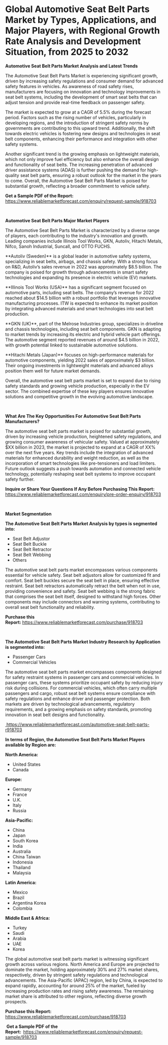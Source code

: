 <p><h1>Global Automotive Seat Belt Parts Market by Types, Applications, and Major Players, with Regional Growth Rate Analysis and Development Situation, from 2025 to 2032</h1></p><p><strong>Automotive Seat Belt Parts Market Analysis and Latest Trends</strong></p>
<p><p>The Automotive Seat Belt Parts Market is experiencing significant growth, driven by increasing safety regulations and consumer demand for advanced safety features in vehicles. As awareness of road safety rises, manufacturers are focusing on innovation and technology improvements in seat belt systems, including the development of smart seat belts that can adjust tension and provide real-time feedback on passenger safety.</p><p>The market is expected to grow at a CAGR of 5.5% during the forecast period. Factors such as the rising number of vehicles, particularly in developing regions, and the introduction of stringent safety norms by governments are contributing to this upward trend. Additionally, the shift towards electric vehicles is fostering new designs and technologies in seat belt components, enhancing their performance and integration with other safety systems.</p><p>Another significant trend is the growing emphasis on lightweight materials, which not only improve fuel efficiency but also enhance the overall design and functionality of seat belts. The increasing penetration of advanced driver assistance systems (ADAS) is further pushing the demand for high-quality seat belt parts, ensuring a robust outlook for the market in the years to come. Overall, the Automotive Seat Belt Parts Market is poised for substantial growth, reflecting a broader commitment to vehicle safety.</p></p>
<p><strong>Get a Sample PDF of the Report:&nbsp;</strong> <a href="https://www.reliablemarketforecast.com/enquiry/request-sample/918703?utm_campaign=3526&utm_medium=2&utm_source=Github&utm_content=ia&utm_term=18042025&utm_id=automotive-seat-belt-parts">https://www.reliablemarketforecast.com/enquiry/request-sample/918703</a></p>
<p>&nbsp;</p>
<p><strong>Automotive Seat Belt Parts Major Market Players</strong></p>
<p><p>The Automotive Seat Belt Parts Market is characterized by a diverse range of players, each contributing to the industry's innovation and growth. Leading companies include Illinois Tool Works, GKN, Autoliv, Hitachi Metals, Nifco, Sanoh Industrial, Suncall, and OTTO FUCHS.</p><p>**Autoliv (Sweden)** is a global leader in automotive safety systems, specializing in seat belts, airbags, and chassis safety. With a strong focus on R&D, Autoliv’s sales revenue in 2022 was approximately $8.5 billion. The company is poised for growth through advancements in smart safety technologies and expanding its presence in electric vehicle (EV) markets.</p><p>**Illinois Tool Works (USA)** has a significant segment focused on automotive parts, including seat belts. The company’s revenue for 2022 reached about $14.5 billion with a robust portfolio that leverages innovative manufacturing processes. ITW is expected to enhance its market position by integrating advanced materials and smart technologies into seat belt production.</p><p>**GKN (UK)**, part of the Melrose Industries group, specializes in driveline and chassis technologies, including seat belt components. GKN is adapting to market trends by increasing its electric and hybrid vehicle part offerings. The automotive segment reported revenues of around $4.5 billion in 2022, with growth potential linked to sustainable automotive solutions.</p><p>**Hitachi Metals (Japan)** focuses on high-performance materials for automotive components, yielding 2022 sales of approximately $3 billion. Their ongoing investments in lightweight materials and advanced alloys position them well for future market demands.</p><p>Overall, the automotive seat belt parts market is set to expand due to rising safety standards and growing vehicle production, especially in the EV sector. The combined expertise of these key players ensures innovative solutions and competitive growth in the evolving automotive landscape.</p></p>
<p>&nbsp;</p>
<p><strong>What Are The Key Opportunities For Automotive Seat Belt Parts Manufacturers?</strong></p>
<p><p>The automotive seat belt parts market is poised for substantial growth, driven by increasing vehicle production, heightened safety regulations, and growing consumer awareness of vehicular safety. Valued at approximately $XX billion in 2023, the market is projected to expand at a CAGR of XX% over the next five years. Key trends include the integration of advanced materials for enhanced durability and weight reduction, as well as the incorporation of smart technologies like pre-tensioners and load limiters. Future outlook suggests a push towards automation and connected vehicle technology, potentially reshaping seat belt systems to improve occupant safety further.</p></p>
<p><strong>Inquire or Share Your Questions If Any Before Purchasing This Report:</strong> <a href="https://www.reliablemarketforecast.com/enquiry/pre-order-enquiry/918703?utm_campaign=3526&utm_medium=2&utm_source=Github&utm_content=ia&utm_term=18042025&utm_id=automotive-seat-belt-parts">https://www.reliablemarketforecast.com/enquiry/pre-order-enquiry/918703</a></p>
<p>&nbsp;</p>
<p><strong>Market Segmentation</strong></p>
<p><strong>The Automotive Seat Belt Parts Market Analysis by types is segmented into:</strong></p>
<p><ul><li>Seat Belt Adjustor</li><li>Seat Belt Buckle</li><li>Seat Belt Retractor</li><li>Seat Belt Webbing</li><li>Others</li></ul></p>
<p><p>The automotive seat belt parts market encompasses various components essential for vehicle safety. Seat belt adjustors allow for customized fit and comfort. Seat belt buckles secure the seat belt in place, ensuring effective restraint. Seat belt retractors automatically retract the belt when not in use, providing convenience and safety. Seat belt webbing is the strong fabric that comprises the seat belt itself, designed to withstand high forces. Other components may include connectors and warning systems, contributing to overall seat belt functionality and reliability.</p></p>
<p><strong>Purchase this Report:&nbsp;</strong><a href="https://www.reliablemarketforecast.com/purchase/918703?utm_campaign=3526&utm_medium=2&utm_source=Github&utm_content=ia&utm_term=18042025&utm_id=automotive-seat-belt-parts">https://www.reliablemarketforecast.com/purchase/918703</a></p>
<p>&nbsp;</p>
<p><strong>The Automotive Seat Belt Parts Market Industry Research by Application is segmented into:</strong></p>
<p><ul><li>Passenger Cars</li><li>Commercial Vehicles</li></ul></p>
<p><p>The automotive seat belt parts market encompasses components designed for safety restraint systems in passenger cars and commercial vehicles. In passenger cars, these systems prioritize occupant safety by reducing injury risk during collisions. For commercial vehicles, which often carry multiple passengers and cargo, robust seat belt systems ensure compliance with safety regulations and enhance driver and passenger protection. Both markets are driven by technological advancements, regulatory requirements, and a growing emphasis on safety standards, promoting innovation in seat belt designs and functionality.</p></p>
<p><a href="https://www.reliablemarketforecast.com/automotive-seat-belt-parts-r918703?utm_campaign=3526&utm_medium=2&utm_source=Github&utm_content=ia&utm_term=18042025&utm_id=automotive-seat-belt-parts">&nbsp;https://www.reliablemarketforecast.com/automotive-seat-belt-parts-r918703</a></p>
<p><strong>In terms of Region, the Automotive Seat Belt Parts Market Players available by Region are:</strong></p>
<p>
    <p> <strong> North America: </strong>
        <ul>
            <li>United States</li>
            <li>Canada</li>
        </ul>
        </p> 
    <p> <strong> Europe: </strong>
        <ul>
            <li>Germany</li>
            <li>France</li>
            <li>U.K.</li>
            <li>Italy</li>
            <li>Russia</li>
        </ul>
        </p> 
    <p> <strong> Asia-Pacific: </strong>
        <ul>
            <li>China</li>
            <li>Japan</li>
            <li>South Korea</li>
            <li>India</li>
            <li>Australia</li>
            <li>China Taiwan</li>
            <li>Indonesia</li>
            <li>Thailand</li>
            <li>Malaysia</li>
        </ul>
        </p> 
    <p> <strong> Latin America: </strong>
        <ul>
            <li>Mexico</li>
            <li>Brazil</li>
            <li>Argentina Korea</li>
            <li>Colombia</li>
        </ul>
        </p> 
    <p> <strong> Middle East & Africa: </strong>
        <ul>
            <li>Turkey</li>
            <li>Saudi</li>
            <li>Arabia</li>
            <li>UAE</li>
            <li>Korea</li>
        </ul>
    </p>
    </p>
<p><p>The global automotive seat belt parts market is witnessing significant growth across various regions. North America and Europe are projected to dominate the market, holding approximately 30% and 27% market shares, respectively, driven by stringent safety regulations and technological advancements. The Asia-Pacific (APAC) region, led by China, is expected to expand rapidly, accounting for around 25% of the market, fueled by increasing production rates and rising safety awareness. The remaining market share is attributed to other regions, reflecting diverse growth prospects.</p></p>
<p><strong>Purchase this Report: </strong><a href="https://www.reliablemarketforecast.com/purchase/918703?utm_campaign=3526&utm_medium=2&utm_source=Github&utm_content=ia&utm_term=18042025&utm_id=automotive-seat-belt-parts">https://www.reliablemarketforecast.com/purchase/918703</a></p>
<p>&nbsp;<strong>Get a Sample PDF of the Report:&nbsp;&nbsp;</strong><a href="https://www.reliablemarketforecast.com/enquiry/request-sample/918703?utm_campaign=3526&utm_medium=2&utm_source=Github&utm_content=ia&utm_term=18042025&utm_id=automotive-seat-belt-parts">https://www.reliablemarketforecast.com/enquiry/request-sample/918703</a></p>
<p><strong></strong></p>
<p><p></p><p></p><p></p></p>
